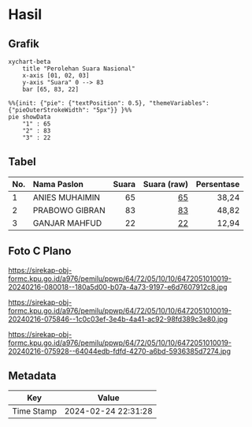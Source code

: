 # Hasil

## Grafik

```mermaid
xychart-beta
    title "Perolehan Suara Nasional"
    x-axis [01, 02, 03]
    y-axis "Suara" 0 --> 83
    bar [65, 83, 22]
```

```mermaid
%%{init: {"pie": {"textPosition": 0.5}, "themeVariables": {"pieOuterStrokeWidth": "5px"}} }%%
pie showData
    "1" : 65
    "2" : 83
    "3" : 22
```

## Tabel

| No. | Nama Paslon    | Suara | Suara (raw) | Persentase |
|:--- |:-------------- | -----:| -----------:| ----------:|
| 1   | ANIES MUHAIMIN | 65    | [65][p-1]   | 38,24      |
| 2   | PRABOWO GIBRAN | 83    | [83][p-2]   | 48,82      |
| 3   | GANJAR MAHFUD  | 22    | [22][p-3]   | 12,94      |


[p-1]: https://github.com/gigit-pemilu/pemilu-2024/blob/main/pilpres/hitung-suara/sub/64-kalimantan-timur/sub/72-kota-samarinda/sub/05-samarinda-utara/sub/1010-sempaja-utara/sub/019-tps/sub/paslon-1.txt
[p-2]: https://github.com/gigit-pemilu/pemilu-2024/blob/main/pilpres/hitung-suara/sub/64-kalimantan-timur/sub/72-kota-samarinda/sub/05-samarinda-utara/sub/1010-sempaja-utara/sub/019-tps/sub/paslon-2.txt
[p-3]: https://github.com/gigit-pemilu/pemilu-2024/blob/main/pilpres/hitung-suara/sub/64-kalimantan-timur/sub/72-kota-samarinda/sub/05-samarinda-utara/sub/1010-sempaja-utara/sub/019-tps/sub/paslon-3.txt

## Foto C Plano

https://sirekap-obj-formc.kpu.go.id/a976/pemilu/ppwp/64/72/05/10/10/6472051010019-20240216-080018--180a5d00-b07a-4a73-9197-e6d7607912c8.jpg

https://sirekap-obj-formc.kpu.go.id/a976/pemilu/ppwp/64/72/05/10/10/6472051010019-20240216-075846--1c0c03ef-3e4b-4a41-ac92-98fd389c3e80.jpg

https://sirekap-obj-formc.kpu.go.id/a976/pemilu/ppwp/64/72/05/10/10/6472051010019-20240216-075928--64044edb-fdfd-4270-a6bd-5936385d7274.jpg


## Metadata

| Key        | Value               |
| ---------- | ------------------- |
| Time Stamp | 2024-02-24 22:31:28 |



